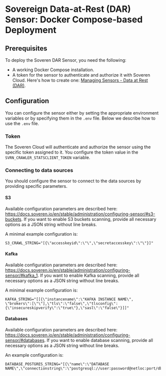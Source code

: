 # Sovereign Data-at-Rest (DAR) Sensor: Docker Compose-based Deployment

## Prerequisites

To deploy the Soveren DAR Sensor, you need the following:
* A working Docker Compose installation.
* A token for the sensor to authenticate and authorize it with Soveren Cloud. Here's how to create one: [Managing Sensors - Data at Rest (DAR)](https://docs.soveren.io/en/stable/administration/managing-sensors/#data-at-rest-dar).

## Configuration

You can configure the sensor either by setting the appropriate environment variables or by specifying them in the `.env` file. Below we describe how to use the `.env` file.

### Token

The Soveren Cloud will authenticate and authorize the sensor using the specific token assigned to it.
You configure the token value in the `SVRN_CRAWLER_STATSCLIENT_TOKEN` variable.

### Connecting to data sources 

You should configure the sensor to connect to the data sources by providing specific parameters.

#### S3

Available configuration parameters are described here: https://docs.soveren.io/en/stable/administration/configuring-sensor/#s3-buckets. If you want to enable S3 buckets scanning, provide all necessary options as a JSON string without line breaks.

A minimal example configuration is:

```dotenv
S3_CRAWL_STRING="[{\"accesskeyid\":\"\",\"secretaccesskey\":\"\"}]"
```

#### Kafka

Available configuration parameters are described here: https://docs.soveren.io/en/stable/administration/configuring-sensor/#kafka_1. If you want to enable Kafka scanning, provide all necessary options as a JSON string without line breaks.

A minimal example configuration is:

```dotenv
KAFKA_STRING="[[{\"instancename\":\"KAFKA INSTANCE NAME\", \"brokers\":[\"\"],\"tls\":\"false\",\"tlsconfig\":{\"insecureskipverify\":\"true\"},\"sasl\":\"false\"}]]"
```

#### Databases

Available configuration parameters are described here: https://docs.soveren.io/en/stable/administration/configuring-sensor/#databases. If you want to enable database scanning, provide all necessary options as a JSON string without line breaks.

An example configuration is:

```dotenv
DATABASE_POSTGRES_STRING="[{\"name\":\"DATABASE NAME\",\"connectionstring\":\"postgresql://user:password@netloc:port/dbname\"}]"
```